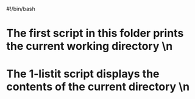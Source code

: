 #!/bin/bash
# The first script in this folder prints the current working directory \n
# The 1-listit script displays the contents of the current directory \n
